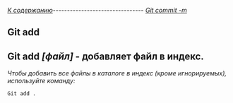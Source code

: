*[К содержанию](readme.md)*-------------------------------- *[Git commit -m](/commit%20-m.md)*

## **Git add**

## Git add *[файл]*  - добавляет файл в индекс.

*Чтобы добавить все файлы в каталоге в индекс (кроме игнорируемых), используйте команду:*

```bash-
Git add .
```
